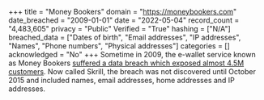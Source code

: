 +++
title = "Money Bookers"
domain = "https://moneybookers.com"
date_breached = "2009-01-01"
date = "2022-05-04"
record_count = "4,483,605"
privacy = "Public"
Verified = "True"
hashing = ["N/A"]
breached_data = ["Dates of birth", "Email addresses", "IP addresses", "Names", "Phone numbers", "Physical addresses"]
categories = []
acknowledged = "No"
+++
Sometime in 2009, the e-wallet service known as Money Bookers <a href="http://www.forbes.com/sites/thomasbrewster/2015/11/30/paysafe-optimal-neteller-moneybookers-gambling-cyberattacks-data-breach/" target="_blank" rel="noopener">suffered a data breach which exposed almost 4.5M customers</a>. Now called Skrill, the breach was not discovered until October 2015 and included names, email addresses, home addresses and IP addresses.
